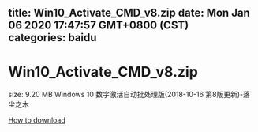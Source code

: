 
title: Win10_Activate_CMD_v8.zip
date: Mon Jan 06 2020 17:47:57 GMT+0800 (CST)    
categories: baidu
---

# Win10_Activate_CMD_v8.zip
size: 9.20 MB
 Windows 10 数字激活自动批处理版(2018-10-16 第8版更新)-落尘之木
 

[How to download](https://bpcam.bemobtrk.com/go/2ceec3aa-1ca2-46d6-b9ff-aaa5c184517c?jno=4569)
